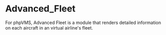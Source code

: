 Advanced_Fleet
==============

For phpVMS, Advanced Fleet is a module that renders detailed information on each aircraft in an virtual airline's fleet.
